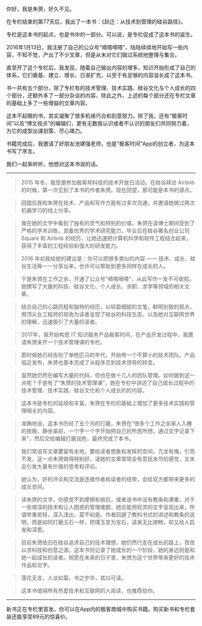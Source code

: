 你好，我是朱赟，好久不见。

在专栏结束的第77天后，我出了一本书：《跃迁：从技术到管理的硅谷路径》。

专栏是这本书的起点，也是书中的一部分。可以说，是专栏促成了这本书的诞生。

2016年1月13日，我注册了自己的公众号“嘀嗒嘀嗒”，陆陆续续地开始写一些内容，不知不觉，产出了不少文章，但是从未对它们做过系统地整理与集合。

直至开了这个专栏后，我发现，随着自己输出内容的增多，知识开始形成了自己的体系，它们奠基、建立、增长、日渐扩充，以至于有足够的内容滋长成了这本书。

书一共有五个部分，除了专栏有的技术管理、技术实践、硅谷文化与个人成长的四个部分，还额外多了一部分杂谈的内容，除此之外，上述的每个部分还在专栏文章的基础上多了一些增益的文章内容。

这本不起眼的书，其实凝聚了很多机缘巧合和刻意努力。除了我，还有“极客时间”以及“博文视点”的编辑们，更有无数我认识或者不认识的朋友们共同努力着，为它的成型出谋划策、尽心竭力。

书籍完成后，我邀请了好朋友池建强老师，也是“极客时间”App的创立者，为这本书写了序言。

我们一起来听听，他想对这本书说的话。

* * *

> 2015 年冬，我受邀参加极客邦科技的技术开放日活动，在硅谷拜访 Airbnb 的时候，第一次见到了本书的作者朱赟。现在回望，那可能是本书的源点。

> 回国后我和朱赟在技术、产品和写作方面有过多次沟通，并邀请她做过两次机器学习的线上分享。

> 我在她的文字中看到了独有的灵气和特别的价值。朱赟在读博士期间受到了严格的学术训练，具备优秀的学术研究能力，毕业后在硅谷著名创业公司 Square 和 Airbnb 的经历，让她迅速把计算机科学和软件工程结合起来，获得了丰富的工程经验和强大的研发能力。
>
> 2016 年初我给她的建议是：你可以把很多类似的内容 —— 技术、成长、硅谷生活等一一分享出来，也许可以帮助到更多同样在成长的人。

> 于是朱赟在工作之余，开通了公众号“嘀嗒嘀嗒”，从此写作一发不可收拾。她撰写了大量的科技、硅谷文化、个人成长、求职、求学等领域的相关文章。

> 结合自己的心路历程和独特的经历，以轻盈细腻的文笔，鲜明别致的观点，用顶尖女工程师的视角为读者呈现了硅谷的科技生态，以及她对互联网世界的理解，迅速吸引了大量的读者。

> 2017年，我开始构思 IT 知识服务产品极客时间，在产品开发过程中，我邀请朱赟来开一个技术管理课的专栏。

> 那时候她已经告别了单枪匹马的年代，开始带一个不算小的技术团队。产品临近发布，朱赟也基本完成了从程序员到技术领导的转变。

> 虽然她仍然在编写大量的代码，但也在做十几人的团队管理。如何做到这一点呢？于是有了“朱赟的技术管理课”，她在专栏中讲述了自己成长过程中的技术管理、技术实践、硅谷文化和个人成长的的内容。

> 这本书是专栏的延续和丰富，朱赟在专栏的基础上增加了更多技术实践和管理相关的内容。

> 准确地说，这本书历经了五个月的打磨，朱赟在“很多个工作之余家人入睡的夜晚，静坐桌前，一个字一个字开始把自己的所思所想，通过文字记录下来”，然后交给编辑打磨润色，最终完成了本书。

> 我们常说写文章要留有余地，要给读者想象和发挥的空间，亢龙有悔，引而不发，这一点朱赟做得特别好。读她的文章常常会有意犹未尽的感觉，文末会引发大量有价值的思考和评论。

> 她认为，好的评论和交流是连接作者和读者的纽带，会给双方都带来更多的成长空间。

> 读朱赟的文字，你感觉不到摩擦和抵抗，或者说书中没有教条和滞重，对于一些艰深的技术和让人困惑的管理难题，她总能用轻灵的文字呈现出来，所谓举重若轻，深入浅出，莫不如是。作者回避了教科书式的讲述和教条的说明，而是如同打磨玉石一样，把璞玉变为宝石，读来无比顺畅，却又给人启发和深思。

> 目前朱赟依旧在硅谷追求自己的技术理想，她仍然行走在成长的路上，孜孜以求科技和创意之源。这本书则记录了她成长的一个阶段，她的身边则是和她一起成长的读者。祝愿在未来的日子里，朱赟为这个世界带来更好的技术作品和文字。

> 落花无言，人淡如菊，书之岁华，其曰可读。

> 这本书值得所有热爱技术和互联网的人阅读，也推荐给你。

* * *

新书正在专栏里首发，你可以在App内的极客商城中购买书籍。购买新书和专栏套装还能享受89元的惊喜价。